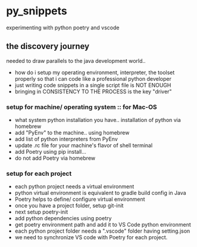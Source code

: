 # py_snippets
experimenting with python poetry and vscode


## the discovery journey
needed to draw parallels to the java development world.. 
* how do i setup my operating environment, interpreter, the toolset properly so that i can code like a professional python developer
* just writing code snippets in a single script file is NOT ENOUGH
* bringing in CONSISTENCY TO THE PROCESS is the key "driver"


### setup for machine/ operating system :: for Mac-OS
* what system python installation you have.. installation of python via homebrew
* add "PyEnv" to the machine.. using homebrew 
* add list of python interpreters from PyEnv
* update .rc file for your machine's flavor of shell terminal
* add Poetry using pip install... 
* do not add Poetry via homebrew


### setup for each project
* each python project needs a virtual environment
* python virtual environment is equivalent to gradle build config in Java
* Poetry helps to define/ configure virtual environment
* once you have a project folder, setup git-init
* next setup poetry-init
* add python dependencies using poetry
* get poetry environment path and add it to VS Code python environment
* each python project folder needs a ".vscode" folder having setting.json
* we need to synchronize VS code with Poetry for each project.

